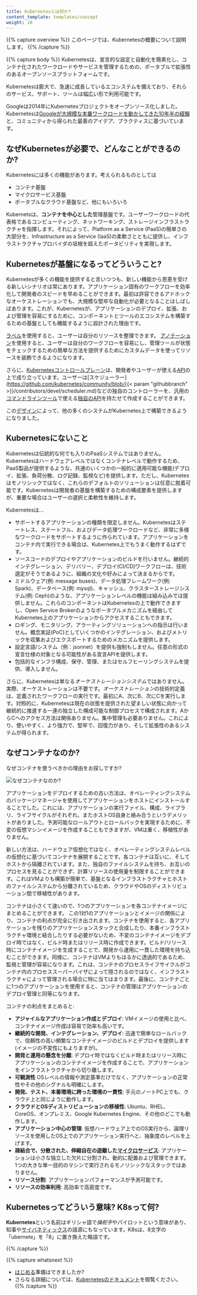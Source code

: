 ```yaml
---
title: Kubernetesとは何か?
content_template: templates/concept
weight: 10
---
```


{{% capture overview %}}
このページでは、Kubernetesの概要について説明します。
{{% /capture %}}

{{% capture body %}}
Kubernetesは、宣言的な設定と自動化を簡素化し、コンテナ化されたワークロードやサービスを管理するための、ポータブルで拡張性のあるオープンソースプラットフォームです。

Kubernetesは膨大で、急速に成長しているエコシステムを備えており、それらのサービス、サポート、ツールは幅広い形で利用可能です。

Googleは2014年にKubernetesプロジェクトをオープンソース化しました。Kubernetesは[Googleが大規模な本番ワークロードを動かしてきた10年半の経験](https://research.google.com/pubs/pub43438.html)と、コミュニティから得られた最善のアイデア、プラクティスに基づいています。

## なぜKubernetesが必要で、どんなことができるのか?

Kubernetesには多くの機能があります。考えられるものとしては

- コンテナ基盤
- マイクロサービス基盤
- ポータブルなクラウド基盤など、他にもいろいろ

Kubernetsは、**コンテナを中心とした**管理基盤です。ユーザーワークロードの代表格であるコンピューティング、ネットワーキング、ストレージインフラストラクチャを指揮します。それによって、Platform as a Service (PaaS)の簡単さの大部分を、Infrastructure as a Service (IaaS)の柔軟さとともに提供し、インフラストラクチャプロバイダの垣根を超えたポータビリティを実現します。

## Kubernetesが基盤になるってどういうこと?

Kubernetesが多くの機能を提供すると言いつつも、新しい機能から恩恵を受ける新しいシナリオは常にあります。アプリケーション固有のワークフローを効率化して開発者のスピードを早めることができます。最初は許容できるアドホックなオーケストレーションでも、大規模な堅牢な自動化が必要となることはしばしばあります。これが、Kubernetesが、アプリケーションのデプロイ、拡張、および管理を容易にするために、コンポーネントとツールのエコシステムを構築するための基盤としても機能するように設計された理由です。

[ラベル](/docs/concepts/overview/working-with-objects/labels/)を使用すると、ユーザーは自分のリソースを整理できます。 [アノテーション](/docs/concepts/overview/working-with-objects/annotations/)を使用すると、ユーザーは自分のワークフローを容易にし、管理ツールが状態をチェックするための簡単な方法を提供するためにカスタムデータを使ってリソースを装飾できるようになります。

さらに、[Kubernetesコントロールプレーン](/docs/concepts/overview/components/)は、開発者やユーザーが使える[API](/docs/reference/using-api/api-overview/)の上で成り立っています。ユーザーは[スケジューラー](https://github.com/kubernetes/community/blob/{{< param "githubbranch" >}}/contributors/devel/scheduler.md)などの独自のコントローラーを、汎用の[コマンドラインツール](/docs/user-guide/kubectl-overview/)で使える[独自のAPI](/docs/concepts/api-extension/custom-resources/)を持たせて作成することができます。

この[デザイン](https://git.k8s.io/community/contributors/design-proposals/architecture/architecture.md)によって、他の多くのシステムがKubernetes上で構築できるようになりました。

## Kubernetesにないこと

Kubernetesは伝統的な何でも入りのPaaSシステムではありません。Kubernetesはハードウェアレベルではなくコンテナレベルで動作するため、PaaS製品が提供するような、共通のいくつかの一般的に適用可能な機能(デプロイ、拡張、負荷分散、ログ記録、監視など)を提供します。ただし、Kubernetesはモノリシックではなく、これらのデフォルトのソリューションは任意に脱着可能です。Kubernetesは開発者の基盤を構築するための構成要素を提供しますが、重要な場合はユーザーの選択と柔軟性を維持します。

Kubernetesは...

* サポートするアプリケーションの種類を限定しません。Kubernetesはステートレス、ステートフル、およびデータ処理ワークロードなど、非常に多様なワークロードをサポートするように作られています。アプリケーションをコンテナ内で実行できる場合は、Kubernetes上でもうまく動作するはずです。
* ソースコードのデプロイやアプリケーションのビルドを行いません。継続的インテグレーション、デリバリー、デプロイ(CI/CD)ワークフローは、技術選定がそうであるように、組織の文化や好みによって決まるからです。
* ミドルウェア(例: message buses)、データ処理フレームワーク(例: Spark)、データベース(例: mysql)、キャッシュ、クラスターストレージシステム(例: Ceph)のような、アプリケーションレベルの機能は組み込みでは提供しません。これらのコンポーネントはKubernetesの上で動作できますし、Open Service Brokerのようなポータブルメカニズムを経由してKubernetes上のアプリケーションからアクセスすることもできます。
* ロギング、モニタリング、アラーティングソリューションへの指示は行いません。概念実証(PoC)としていくつかのインテグレーション、およびメトリックを収集およびエクスポートするためのメカニズムを提供します。
* 設定言語/システム（例：jsonnet）を提供も強制もしません。任意の形式の宣言仕様の対象となる可能性がある宣言APIを提供します。
* 包括的なインフラ構成、保守、管理、またはセルフヒーリングシステムを提供、導入しません。

さらに、Kubernetesは単なる*オーケストレーションシステム*ではありません。実際、オーケストレーションは不要です。*オーケストレーション*の技術的定義は、定義されたワークフローの実行です。最初にA、次にB、次にCを実行します。対照的に、Kubernetesは現在の状態を提供された望ましい状態に向かって継続的に推進する一連の独立した構成可能な制御プロセスで構成されます。AからCへのアクセス方法は関係ありません。集中管理も必要ありません。これにより、使いやすく、より強力で、堅牢で、回復力があり、そして拡張性のあるシステムが得られます。

## なぜコンテナなのか?

なぜコンテナを使うべきかの理由をお探しですか?

![なぜコンテナなのか?](/images/docs/why_containers.svg)

アプリケーションをデプロイするための古い方法は、オペレーティングシステムのパッケージマネージャを使用してアプリケーションをホストにインストールすることでした。これには、アプリケーションの実行ファイル、構成、ライブラリ、ライフサイクルがそれぞれ、またホストOS自身と絡み合うというデメリットがありました。予測可能なロールアウトとロールバックを実現するために、不変の仮想マシンイメージを作成することもできますが、VMは重く、移植性がありません。

新しい方法は、ハードウェア仮想化ではなく、オペレーティングシステムレベルの仮想化に基づいてコンテナを展開することです。各コンテナは互いに、そしてホストから隔離されています。また、独自のファイルシステムを持ち、お互いのプロセスを見ることができず、計算リソースの使用量を制限することができます。これはVMよりも構築が簡単で、基盤となるインフラストラクチャとホストのファイルシステムから分離されているため、クラウドやOSのディストリビューション間で移植性があります。

コンテナは小さくて速いので、1つのアプリケーションを各コンテナイメージにまとめることができます。 この1対1のアプリケーションとイメージの関係により、コンテナの利点が完全に引き出されます。コンテナを使用すると、各アプリケーションを残りのアプリケーションスタックと合成したり、本番インフラストラクチャ環境と結合したりする必要がないため、不変のコンテナイメージをデプロイ時ではなく、ビルド時またはリリース時に作成できます。ビルド/リリース時にコンテナイメージを生成することで、開発から運用に一貫した環境を持ち込むことができます。同様に、コンテナはVMよりもはるかに透過的であるため、監視と管理が容易になります。これは、コンテナのプロセスライフサイクルがコンテナ内のプロセススーパーバイザによって隠されるのではなく、インフラストラクチャによって管理される場合に特に当てはまります。最後に、コンテナごとに1つのアプリケーションを使用すると、コンテナの管理はアプリケーションのデプロイ管理と同等になります。

コンテナの利点をまとめると:

* **アジャイルなアプリケーション作成とデプロイ**:
    VMイメージの使用と比べ、コンテナイメージ作成は容易で効率も高いです。
* **継続的な開発、インテグレーション、デプロイ**:
    迅速で簡単なロールバックで、信頼性の高い頻繁なコンテナイメージのビルドとデプロイを提供します(イメージの不変性にもよりますが)。
* **開発と運用の懸念を分離**:
    デプロイ時ではなくビルド時またはリリース時にアプリケーションのコンテナイメージを作成することで、アプリケーションをインフラストラクチャから切り離します。
* **可観測性**
    OSレベルの情報や測定基準だけでなく、アプリケーションの正常性やその他のシグナルも明確にします。
* **開発、テスト、本番環境に跨った環境の一貫性**:
    手元のノートPC上でも、クラウド上と同じように動作します。
* **クラウドとOSディストリビューションの移植性**:
    Ubuntu、RHEL、CoreOS、オンプレミス、Google Kubernetes Engine、その他のどこでも動作します。
* **アプリケーション中心の管理**:
    仮想ハードウェア上でのOS実行から、論理リソースを使用したOS上でのアプリケーション実行へと、抽象度のレベルを上げます。
* **疎結合で、分散された、伸縮自在の遊離した[マイクロサービス](https://martinfowler.com/articles/microservices.html)**:
    アプリケーションは小さな独立した欠片に分割され、動的に配置および管理できます。1つの大きな単一目的のマシンで実行されるモノリシックなスタックではありません。
* **リソース分割**:
    アプリケーションパフォーマンスが予測可能です。
* **リソースの効率利用**:
    高効率で高密度です。

## Kubernetesってどういう意味? K8sって何?

**Kubernetes**という名前はギリシャ語で*操舵手*やパイロットという意味があり、知事や[サイバネティックス](http://www.etymonline.com/index.php?term=cybernetics)の語源にもなっています。K8sは、8文字の「ubernete」を「8」に置き換えた略語です。

{{% /capture %}}

{{% capture whatsnext %}}
*   [はじめる](/docs/setup/)準備はできましたか?
*   さらなる詳細については、[Kubernetesのドキュメント](/docs/home/)を御覧ください。
{{% /capture %}}


